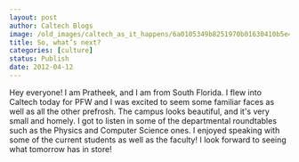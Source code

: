```yaml
---
layout: post
author: Caltech Blogs
image: /old_images/caltech_as_it_happens/6a0105349b8251970b01630410b5e4970d.jpg
title: So, what’s next? 
categories: [culture]
status: Publish
date: 2012-04-12
---
```


Hey everyone!
I am Pratheek, and I am from South Florida. I flew into Caltech today for PFW and I was excited to seem some familiar faces as well as all the other prefrosh. The campus looks beautiful, and it's very small and homely. I got to listen in some of the departmental roundtables such as the Physics and Computer Science ones. I enjoyed speaking with some of the current students as well as the faculty! I look forward to seeing what tomorrow has in store!

